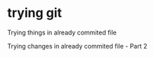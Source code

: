 # trying git

Trying things in already commited file

Trying changes in already commited file - Part 2
